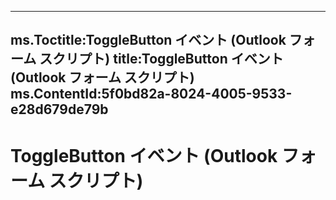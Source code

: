 

---
ms.Toctitle:ToggleButton イベント (Outlook フォーム スクリプト)
title:ToggleButton イベント (Outlook フォーム スクリプト)
ms.ContentId:5f0bd82a-8024-4005-9533-e28d679de79b
---
# ToggleButton イベント (Outlook フォーム スクリプト)





